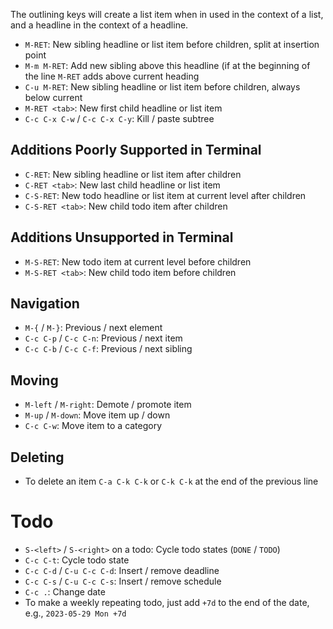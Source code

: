 The outlining keys will create a list item when in used in the context of a list, and a headline in the context of a headline.

- `M-RET`: New sibling headline or list item before children, split at insertion point
- `M-m M-RET`: Add new sibling above this headline (if at the beginning of the line `M-RET` adds above current heading
- `C-u M-RET`: New sibling headline or list item before children, always below current
- `M-RET <tab>`: New first child headline or list item
- `C-c C-x C-w` / `C-c C-x C-y`: Kill / paste subtree

## Additions Poorly Supported in Terminal

- `C-RET`: New sibling headline or list item after children
- `C-RET <tab>`: New last child headline or list item
- `C-S-RET`: New todo headline or list item at current level after children
- `C-S-RET <tab>`: New child todo item after children

## Additions Unsupported in Terminal

- `M-S-RET`: New todo item at current level before children
- `M-S-RET <tab>`: New child todo item before children

## Navigation

- `M-{` / `M-}`: Previous / next element
- `C-c C-p` / `C-c C-n`: Previous / next item
- `C-c C-b` / `C-c C-f`: Previous / next sibling

## Moving

- `M-left` / `M-right`: Demote / promote item
- `M-up` / `M-down`: Move item up / down
- `C-c C-w`: Move item to a category

## Deleting

- To delete an item `C-a C-k C-k` or `C-k C-k` at the end of the previous line

# Todo

- `S-<left>` / `S-<right>` on a todo: Cycle todo states (`DONE` / `TODO`)
- `C-c C-t`: Cycle todo state
- `C-c C-d` / `C-u C-c C-d`: Insert / remove deadline
- `C-c C-s` / `C-u C-c C-s`: Insert / remove schedule
- `C-c .`: Change date
- To make a weekly repeating todo, just add `+7d` to the end of the date, e.g., `2023-05-29 Mon +7d`

